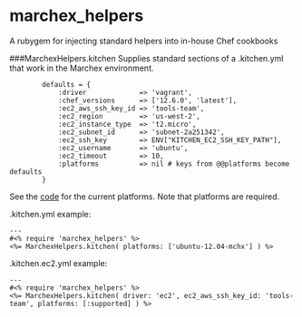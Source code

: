 # marchex_helpers
A rubygem for injecting standard helpers into in-house Chef cookbooks

###MarchexHelpers.kitchen
Supplies standard sections of a .kitchen.yml that work in the Marchex environment. 

```
        defaults = {
            :driver             => 'vagrant',
            :chef_versions      => ['12.6.0', 'latest'],
            :ec2_aws_ssh_key_id => 'tools-team',
            :ec2_region         => 'us-west-2',
            :ec2_instance_type  => 't2.micro',
            :ec2_subnet_id      => 'subnet-2a251342',
            :ec2_ssh_key        => ENV["KITCHEN_EC2_SSH_KEY_PATH"],
            :ec2_username       => 'ubuntu',
            :ec2_timeout        => 10,
            :platforms          => nil # keys from @@platforms become defaults
        }
```
See the [code](https://github.marchex.com/marchex-chef/marchex_helpers/blob/master/lib/marchex_helpers/helpers/kitchen.rb#L6) for the current platforms.  Note that platforms are required.

.kitchen.yml example:
```
---
#<% require 'marchex_helpers' %>
<%= MarchexHelpers.kitchen( platforms: ['ubuntu-12.04-mchx'] ) %>
```
.kitchen.ec2.yml example:
```
---
#<% require 'marchex_helpers' %>
<%= MarchexHelpers.kitchen( driver: 'ec2', ec2_aws_ssh_key_id: 'tools-team', platforms: [:supported] ) %>
```
